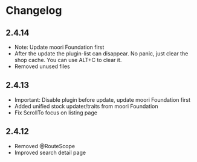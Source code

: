 # Changelog

## 2.4.14

* Note: Update moori Foundation first
* After the update the plugin-list can disappear. No panic, just clear the shop cache. You can use ALT+C to clear it.
* Removed unused files

## 2.4.13

* Important: Disable plugin before update, update moori Foundation first
* Added unified stock updater/traits from moori Foundation
* Fix ScrollTo focus on listing page

## 2.4.12

* Removed @RouteScope
* Improved search detail page
